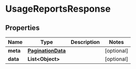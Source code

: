 

# UsageReportsResponse


## Properties

| Name | Type | Description | Notes |
|------------ | ------------- | ------------- | -------------|
|**meta** | [**PaginationData**](PaginationData.md) |  |  [optional] |
|**data** | **List&lt;Object&gt;** |  |  [optional] |



